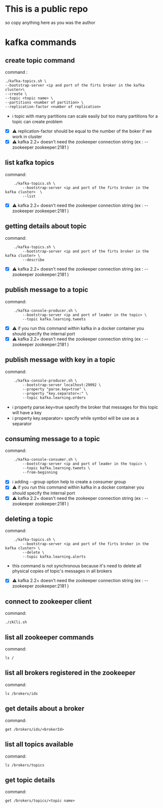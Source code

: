 # This is a public repo

so copy anything here as you was the author

# kafka commands

## create topic command

 command : 
    
    ./kafka-topics.sh \
    --bootstrap-server <ip and port of the firts broker in the kafka cluster>\
    --create \
    --topic <topic name> \
    --partitions <number of partition> \
    --replication-factor <number of replication>

 - :information_source: topic with many partitions can scale easily but too many partitions for a topic can create problem
 - [x] :warning: replication-factor should be equal to the number of the boker if we work in cluster
 - [x] :warning: kafka 2.2+ doesn't need the zookeeper connection string (ex : --zookeeper zookeeper:2181 )

## list kafka topics

 command: 

        ./kafka-topics.sh \
            --bootstrap-server <ip and port of the firts broker in the kafka cluster>  \
            --list

 - [x] :warning: kafka 2.2+ doesn't need the zookeeper connection string (ex : --zookeeper zookeeper:2181 )

## getting details about topic

command:

        ./kafka-topics.sh \
            --bootstrap-server <ip and port of the firts broker in the kafka cluster> \
            --describe

 - [x] :warning: kafka 2.2+ doesn't need the zookeeper connection string (ex : --zookeeper zookeeper:2181 )

## publish message to a topic

command:

        ./kafka-console-producer.sh \
            --bootstrap-server <ip and port of leader in the topic> \
            --topic kafka.learning.tweets

 - [x] :warning: if you run this command within kafka in a docker container you should specify the internal port 
 - [x] :warning: kafka 2.2+ doesn't need the zookeeper connection string (ex : --zookeeper zookeeper:2181 )

## publish message with key in a topic

command:

        ./kafka-console-producer.sh \
            --bootstrap-server localhost:29092 \
            --property "parse.key=true" \
            --property "key.separator=:" \
            --topic kafka.learning.orders

 - :information_source: property parse.key=true specify the broker that messages for this topic will have a key
 - :information_source: property key.separator= specify while symbol will be use as a separator

## consuming message to a topic

command:

        ./kafka-console-consumer.sh \
            --bootstrap-server <ip and port of leader in the topic> \
            --topic kafka.learning.tweets \
            --from-beginning

 - [x] :information_source: adding --group option help to create a consumer group
 - [x] :warning: if you run this command within kafka in a docker container you should specify the internal port 
 - [x] :warning: kafka 2.2+ doesn't need the zookeeper connection string (ex : --zookeeper zookeeper:2181 )

## deleting a topic

command:

        ./kafka-topics.sh \
            --bootstrap-server <ip and port of the firts broker in the kafka cluster> \
            --delete \
            --topic kafka.learning.alerts

 - this command is not synchronous because it's need to delete all physical copies of topic's messages in all brokers
 - [x] :warning: kafka 2.2+ doesn't need the zookeeper connection string (ex : --zookeeper zookeeper:2181 )

## connect to zookeeper client

command:

    ./zkCli.sh

## list all zookeeper commands

command:

    ls /

## list all brokers registered in the zookeeper

command:

    ls /brokers/ids

## get details about a broker

command:

    get /brokers/ids/<brokerId>

## list all topics available

command:
    
    ls /brokers/topics

## get topic details

command:

    get /brokers/topics/<topic name>